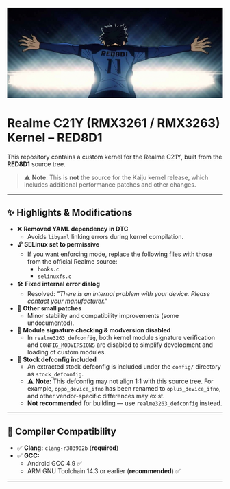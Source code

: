 ![Isagi Celebrating](isagi.png)

# Realme C21Y (RMX3261 / RMX3263) Kernel – RED8D1

This repository contains a custom kernel for the Realme C21Y, built from the **RED8D1** source tree.

> ⚠️ **Note**: This is **not** the source for the Kaiju kernel release, which includes additional performance patches and other changes.

---

## ✨ Highlights & Modifications

- ❌ **Removed YAML dependency in DTC**
  - Avoids `libyaml` linking errors during kernel compilation.
- 🔓 **SELinux set to permissive**
  - If you want enforcing mode, replace the following files with those from the official Realme source:
    - `hooks.c`
    - `selinuxfs.c`
- 🛠️ **Fixed internal error dialog**
  - Resolved: _"There is an internal problem with your device. Please contact your manufacturer."_
- 🔧 **Other small patches**
  - Minor stability and compatibility improvements (some undocumented).
- 🔐 **Module signature checking & modversion disabled**
  - In `realme3263_defconfig`, both kernel module signature verification and `CONFIG_MODVERSIONS` are disabled to simplify development and loading of custom modules.
- 📁 **Stock defconfig included**
  - An extracted stock defconfig is included under the `config/` directory as `stock_defconfig`.
  - ⚠️ **Note:** This defconfig may not align 1:1 with this source tree. For example, `oppo_device_ifno` has been renamed to `oplus_device_ifno`, and other vendor-specific differences may exist.
  - **Not recommended** for building — use `realme3263_defconfig` instead.

---

## 🧰 Compiler Compatibility

- ✅ **Clang:** `clang-r383902b` (**required**)
- ✅ **GCC:**
  - Android GCC 4.9 ✅
  - ARM GNU Toolchain 14.3 or earlier (**recommended**) ✅

---
